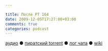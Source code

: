 ```yaml
---

title: После РТ 164
date: 2009-12-05T17:27:00+03:00
comments: true
categories: podcast
---
```

[аудио](http://cdn.radio-t.com/rt164post.mp3) ● [пиратский torrent](http://pirates.radio-t.com/torrents/rt164post.mp3.torrent) ● [лог чата](http://chat.radio-t.com/logs/radio-t-164.html) ● [wiki](http://wiki.radio-t.com/%D0%9F%D0%BE%D1%81%D0%BB%D0%B5_%D0%A0%D0%A2_164)<audio src="http://cdn.radio-t.com/rt164post.mp3" preload="none">

